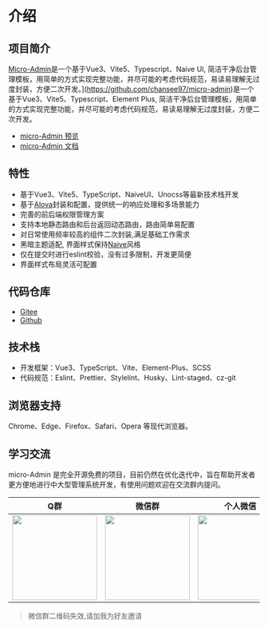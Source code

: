 # 介绍

## 项目简介

[Micro-Admin](https://github.com/micro-components/micro-admin)是一个基于Vue3、Vite5、Typescript、Naive UI, 简洁干净后台管理模板，用简单的方式实现完整功能，并尽可能的考虑代码规范，易读易理解无过度封装，方便二次开发。](https://github.com/chansee97/micro-admin)是一个基于Vue3、Vite5、Typescript、Element Plus, 简洁干净后台管理模板，用简单的方式实现完整功能，并尽可能的考虑代码规范，易读易理解无过度封装，方便二次开发。

- [micro-Admin 预览](https://micro-admin-site.netlify.app/)
- [micro-Admin 文档](https://micro-admin-docs.netlify.app/)

## 特性

- 基于Vue3、Vite5、TypeScript、NaiveUI、Unocss等最新技术栈开发
- 基于[Alova](https://alova.js.org/)封装和配置，提供统一的响应处理和多场景能力
- 完善的前后端权限管理方案
- 支持本地静态路由和后台返回动态路由，路由简单易配置
- 对日常使用频率较高的组件二次封装,满足基础工作需求
- 黑暗主题适配, 界面样式保持[Naive](https://github.com/tusen-ai/naive-ui)风格
- 仅在提交时进行eslint校验，没有过多限制，开发更简便
- 界面样式布局灵活可配置

## 代码仓库

- [Gitee](https://gitee.com/chansee97/micro-admin)
- [Github](https://github.com/micro-components/micro-admin.git)

## 技术栈
- 开发框架：Vue3、TypeScript、Vite、Element-Plus、SCSS
- 代码规范：Eslint、Prettier、Stylelint、Husky、Lint-staged、cz-git
## 浏览器支持
Chrome、Edge、Firefox、Safari、Opera 等现代浏览器。
## 学习交流

micro-Admin 是完全开源免费的项目，目前仍然在优化迭代中，旨在帮助开发者更方便地进行中大型管理系统开发，有使用问题欢迎在交流群内提问。

| Q群 | 微信群 | 个人微信 |
| :--: |:--: |:--: |
| <img src="https://cdn.jsdelivr.net/gh/chansee97/static/micro-admin/q-group.png" width=170> | <img src="https://cdn.jsdelivr.net/gh/chansee97/static/micro-admin/wx-group.png" width=170>|<img src="https://cdn.jsdelivr.net/gh/chansee97/static/wechat.png" width=170>|

> 微信群二维码失效,请加我为好友邀请
